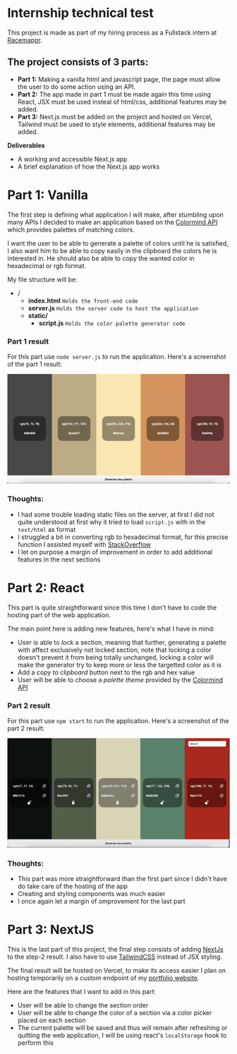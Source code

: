 # Internship technical test

This project is made as part of my hiring process as a Fullstack intern at [Racemappr](https://www.racemappr.com/).

## The project consists of 3 parts:

- **Part 1:** Making a vanilla html and javascript page, the page must allow the user to do some action using an API.
- **Part 2:** The app made in part 1 must be made again this time using React, JSX must be used insteal of html/css, additional features may be added.
- **Part 3:** Next.js must be added on the project and hosted on Vercel, Tailwind must be used to style elements, additional features may be added.

**Deliverables**

- A working and accessible Next.js app
- A brief explanation of how the Next.js app works

# Part 1: Vanilla

The first step is defining what application I will make, after stumbling upon many APIs I decided to make an application based on the [Colormind API](http://colormind.io/api-access/) which provides palettes of matching colors.

I want the user to be able to generate a palette of colors until he is satisfied, I also want him to be able to copy easily in the clipboard the colors he is interested in. He should also be able to copy the wanted color in hexadecimal or rgb format.

My file structure will be:

- /
  - **index.html** `Holds the front-end code`
  - **server.js** `Holds the server code to host the application`
  - **static/**
    - **script.js** `Holds the color palette generator code`

### **Part 1 result**

For this part use `node server.js` to run the application.
Here's a screenshot of the part 1 result:

![vanilla_final](./images/part-1_final.png)

### **Thoughts**:

- I had some trouble loading static files on the server, at first I did not quite understood at first why it tried to load `script.js` with in the `text/html` as format
- I struggled a bit in converting rgb to hexadecimal format, for this precise function I assisted myself with [StackOverflow](https://stackoverflow.com/questions/5623838/rgb-to-hex-and-hex-to-rgb)
- I let on purpose a margin of improvement in order to add additional features in the next sections

# Part 2: React

This part is quite straightforward since this time I don't have to code the hosting part of the web application.

The main point here is adding new features, here's what I have in mind:

- User is able to _lock_ a section, meaning that further, generating a palette with affect exclusively not locked section, note that locking a color doesn't prevent it from being totally unchanged, locking a color will make the generator try to keep more or less the targetted color as it is
- Add a _copy to clipboard_ button next to the rgb and hex value
- User will be able to choose a _palette theme_ provided by the [Colormind API](http://colormind.io/api-access/)

### **Part 2 result**

For this part use `npm start` to run the application.
Here's a screenshot of the part 2 result:

![react_final](./images/part-2_final.png)

### **Thoughts**:

- This part was more straightforward than the first part since I didn't have do take care of the hosting of the app
- Creating and styling components was much easier
- I once again let a margin of omprovement for the last part

# Part 3: NextJS

This is the last part of this project, the final step consists of adding [NextJs](https://nextjs.org/) to the step-2 result. I also have to use [TailwindCSS](https://tailwindcss.com/) instead of JSX styling.

The final result will be hosted on Vercel, to make its access easier I plan on hosting temporarily on a custom endpoint of my [portfolio website](https://lennygarnier.com).

Here are the features that I want to add in this part:

- User will be able to change the section order
- User will be able to change the color of a section via a color picker placed on each section
- The current palette will be saved and thus will remain after refreshing or quitting the web application, I will be using react's `localStorage` hook to perform this
